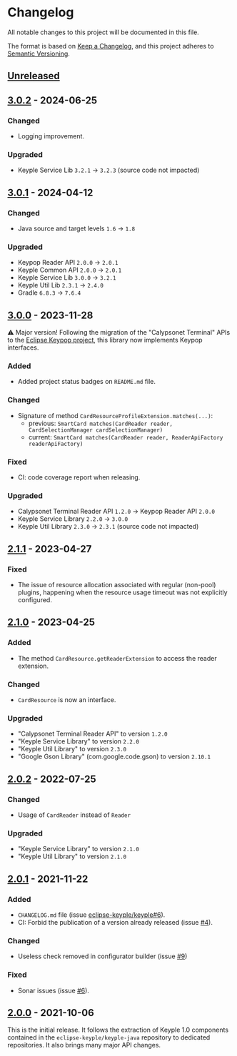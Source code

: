 # Changelog
All notable changes to this project will be documented in this file.

The format is based on [Keep a Changelog](https://keepachangelog.com/en/1.0.0/),
and this project adheres to [Semantic Versioning](https://semver.org/spec/v2.0.0.html).

## [Unreleased]

## [3.0.2] - 2024-06-25
### Changed
- Logging improvement.
### Upgraded
- Keyple Service Lib `3.2.1` -> `3.2.3` (source code not impacted)

## [3.0.1] - 2024-04-12
### Changed
- Java source and target levels `1.6` -> `1.8`
### Upgraded
- Keypop Reader API `2.0.0` -> `2.0.1`
- Keyple Common API `2.0.0` -> `2.0.1`
- Keyple Service Lib `3.0.0` -> `3.2.1`
- Keyple Util Lib `2.3.1` -> `2.4.0`
- Gradle `6.8.3` -> `7.6.4`

## [3.0.0] - 2023-11-28
:warning: Major version! Following the migration of the "Calypsonet Terminal" APIs to the
[Eclipse Keypop project](https://keypop.org), this library now implements Keypop interfaces.
### Added
- Added project status badges on `README.md` file.
### Changed
- Signature of method `CardResourceProfileExtension.matches(...)`:
  - previous: `SmartCard matches(CardReader reader, CardSelectionManager cardSelectionManager)`
  - current: `SmartCard matches(CardReader reader, ReaderApiFactory readerApiFactory)`
### Fixed
- CI: code coverage report when releasing.
### Upgraded
- Calypsonet Terminal Reader API `1.2.0` -> Keypop Reader API `2.0.0`
- Keyple Service Library `2.2.0` -> `3.0.0`
- Keyple Util Library `2.3.0` -> `2.3.1` (source code not impacted)

## [2.1.1] - 2023-04-27
### Fixed
- The issue of resource allocation associated with regular (non-pool) plugins, happening when the resource usage 
  timeout was not explicitly configured.

## [2.1.0] - 2023-04-25
### Added
- The method `CardResource.getReaderExtension` to access the reader extension.
### Changed
- `CardResource` is now an interface.
### Upgraded
- "Calypsonet Terminal Reader API" to version `1.2.0`
- "Keyple Service Library" to version `2.2.0`
- "Keyple Util Library" to version `2.3.0`
- "Google Gson Library" (com.google.code.gson) to version `2.10.1`

## [2.0.2] - 2022-07-25
### Changed
- Usage of `CardReader` instead of `Reader`
### Upgraded
- "Keyple Service Library" to version `2.1.0`
- "Keyple Util Library" to version `2.1.0`

## [2.0.1] - 2021-11-22
### Added
- `CHANGELOG.md` file (issue [eclipse-keyple/keyple#6]).
- CI: Forbid the publication of a version already released (issue [#4]).
### Changed
- Useless check removed in configurator builder (issue [#9])
### Fixed
- Sonar issues (issue [#6]).

## [2.0.0] - 2021-10-06
This is the initial release.
It follows the extraction of Keyple 1.0 components contained in the `eclipse-keyple/keyple-java` repository to dedicated repositories.
It also brings many major API changes.

[unreleased]: https://github.com/eclipse-keyple/keyple-service-resource-java-lib/compare/3.0.2...HEAD
[3.0.2]: https://github.com/eclipse-keyple/keyple-service-resource-java-lib/compare/3.0.1...3.0.2
[3.0.1]: https://github.com/eclipse-keyple/keyple-service-resource-java-lib/compare/3.0.0...3.0.1
[3.0.0]: https://github.com/eclipse-keyple/keyple-service-resource-java-lib/compare/2.1.1...3.0.0
[2.1.1]: https://github.com/eclipse-keyple/keyple-service-resource-java-lib/compare/2.1.0...2.1.1
[2.1.0]: https://github.com/eclipse-keyple/keyple-service-resource-java-lib/compare/2.0.2...2.1.0
[2.0.2]: https://github.com/eclipse-keyple/keyple-service-resource-java-lib/compare/2.0.1...2.0.2
[2.0.1]: https://github.com/eclipse-keyple/keyple-service-resource-java-lib/compare/2.0.0...2.0.1
[2.0.0]: https://github.com/eclipse-keyple/keyple-service-resource-java-lib/releases/tag/2.0.0

[#9]: https://github.com/eclipse-keyple/keyple-service-resource-java-lib/issues/9
[#6]: https://github.com/eclipse-keyple/keyple-service-resource-java-lib/issues/6
[#4]: https://github.com/eclipse-keyple/keyple-service-resource-java-lib/issues/4

[eclipse-keyple/keyple#6]: https://github.com/eclipse-keyple/keyple/issues/6